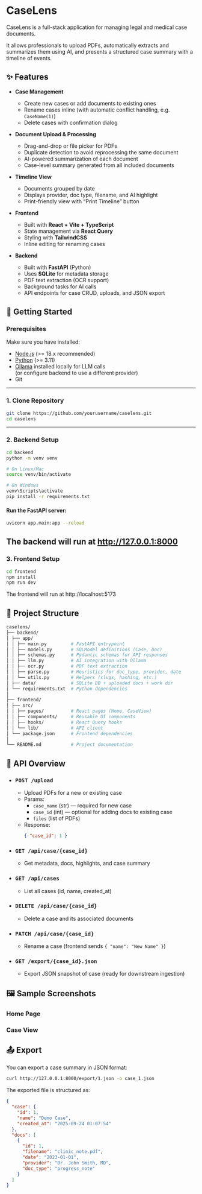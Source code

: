 # CaseLens

CaseLens is a full-stack application for managing legal and medical case documents.

It allows professionals to upload PDFs, automatically extracts and summarizes them using AI, and presents a structured case summary with a timeline of events.

## ✨ Features

- **Case Management**

  - Create new cases or add documents to existing ones
  - Rename cases inline (with automatic conflict handling, e.g. `CaseName(1)`)
  - Delete cases with confirmation dialog

- **Document Upload & Processing**

  - Drag-and-drop or file picker for PDFs
  - Duplicate detection to avoid reprocessing the same document
  - AI-powered summarization of each document
  - Case-level summary generated from all included documents

- **Timeline View**

  - Documents grouped by date
  - Displays provider, doc type, filename, and AI highlight
  - Print-friendly view with “Print Timeline” button

- **Frontend**

  - Built with **React + Vite + TypeScript**
  - State management via **React Query**
  - Styling with **TailwindCSS**
  - Inline editing for renaming cases

- **Backend**
  - Built with **FastAPI** (Python)
  - Uses **SQLite** for metadata storage
  - PDF text extraction (OCR support)
  - Background tasks for AI calls
  - API endpoints for case CRUD, uploads, and JSON export

## 🚀 Getting Started

### Prerequisites

Make sure you have installed:

- [Node.js](https://nodejs.org/) (>= 18.x recommended)
- [Python](https://www.python.org/) (>= 3.11)
- [Ollama](https://ollama.com/) installed locally for LLM calls  
  (or configure backend to use a different provider)
- Git

---

### 1. Clone Repository

```bash
git clone https://github.com/yourusername/caselens.git
cd caselens
```

---

### 2. Backend Setup

```bash
cd backend
python -m venv venv

# On Linux/Mac
source venv/bin/activate

# On Windows
venv\Scripts\activate
pip install -r requirements.txt
```

#### Run the FastAPI server:

```bash
uvicorn app.main:app --reload
```

## The backend will run at http://127.0.0.1:8000

### 3. Frontend Setup

```bash
cd frontend
npm install
npm run dev
```

The frontend will run at http://localhost:5173

## 📂 Project Structure

```bash
caselens/
├── backend/
│ ├── app/
│ │ ├── main.py         # FastAPI entrypoint
│ │ ├── models.py       # SQLModel definitions (Case, Doc)
│ │ ├── schemas.py      # Pydantic schemas for API responses
│ │ ├── llm.py          # AI integration with Ollama
│ │ ├── ocr.py          # PDF text extraction
│ │ ├── parse.py        # Heuristics for doc_type, provider, date
│ │ └── utils.py        # Helpers (slugs, hashing, etc.)
│ ├── data/             # SQLite DB + uploaded docs + work dir
│ └── requirements.txt  # Python dependencies
│
├── frontend/
│ ├── src/
│ │ ├── pages/          # React pages (Home, CaseView)
│ │ ├── components/     # Reusable UI components
│ │ ├── hooks/          # React Query hooks
│ │ └── lib/            # API client
│ └── package.json      # Frontend dependencies
│
└── README.md           # Project documentation
```

## 📡 API Overview

- ### `POST /upload`

  - Upload PDFs for a new or existing case
  - Params:
    - `case_name` (str) — required for new case
    - `case_id` (int) — optional for adding docs to existing case
    - `files` (list of PDFs)
  - Response:
    ```json
    { "case_id": 1 }
    ```

- ### `GET /api/case/{case_id}`

  - Get metadata, docs, highlights, and case summary

- ### `GET /api/cases`

  - List all cases (id, name, created_at)

- ### `DELETE /api/case/{case_id}`

  - Delete a case and its associated documents

- ### `PATCH /api/case/{case_id}`

  - Rename a case (frontend sends `{ "name": "New Name" }`)

- ### `GET /export/{case_id}.json`
  - Export JSON snapshot of case (ready for downstream ingestion)

## 🖼️ Sample Screenshots

### Home Page

### Case View

## 📤 Export

You can export a case summary in JSON format:

```bash
curl http://127.0.0.1:8000/export/1.json -o case_1.json
```

The exported file is structured as:

```json
{
  "case": {
    "id": 1,
    "name": "Demo Case",
    "created_at": "2025-09-24 01:07:54"
  },
  "docs": [
    {
      "id": 1,
      "filename": "clinic_note.pdf",
      "date": "2023-01-01",
      "provider": "Dr. John Smith, MD",
      "doc_type": "progress_note"
    }
  ]
}
```
